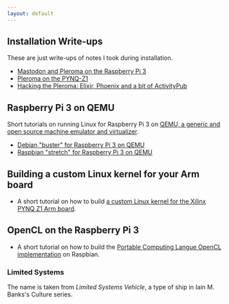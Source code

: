 ```yaml
---
layout: default
---
```


## Installation Write-ups

These are just write-ups of notes I took during installation.

* [Mastodon and Pleroma on the Raspberry Pi 3](https://github.com/wimvanderbauwhede/limited-systems/wiki/Mastodon-and-Pleroma-on-the-Raspberry-Pi-3)
* [Pleroma on the PYNQ-Z1](https://github.com/wimvanderbauwhede/limited-systems/wiki/Pleroma-on-the-PYNQ-Z1)
* [Hacking the Pleroma: Elixir, Phoenix and a bit of ActivityPub](https://github.com/wimvanderbauwhede/limited-systems/wiki/Hacking-the-Pleroma:-Elixir,-Phoenix-and-a-bit-of-ActivityPub)

## Raspberry Pi 3 on QEMU

Short tutorials on running Linux for Raspberry Pi 3 on [QEMU, a generic and open source machine emulator and virtualizer](https://www.qemu.org/).

* [Debian "buster" for Raspberry Pi 3 on QEMU](https://github.com/wimvanderbauwhede/limited-systems/wiki/Debian-%22buster%22-for-Raspberry-Pi-3-on-QEMU)
* [Raspbian "stretch" for Raspberry Pi 3 on QEMU](https://github.com/wimvanderbauwhede/limited-systems/wiki/Raspbian-%22stretch%22-for-Raspberry-Pi-3-on-QEMU)

## Building a custom Linux kernel for your Arm board

* A short tutorial on how to build [a custom Linux kernel for the Xilinx PYNQ Z1 Arm board](https://github.com/wimvanderbauwhede/limited-systems/wiki/Building-a-Linux-kernel-for-the--Xilinx-PYNQ-Z1-Arm-board). <!-- -->

## OpenCL on the Raspberry Pi 3

* A short tutorial on how to build the [Portable Computing Langue OpenCL implementation](https://github.com/wimvanderbauwhede/limited-systems/wiki/Installing-OpenCL--on-the-Raspberry-Pi-3) on Raspbian.

### Limited Systems

The name is taken from _Limited Systems Vehicle_, a type of ship in Iain M. Banks's Culture series.
